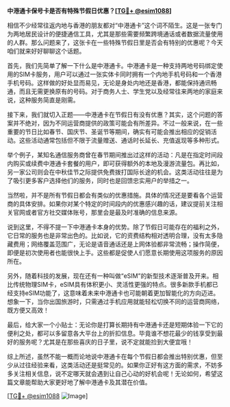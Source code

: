 **中港通卡保号卡是否有特殊节假日优惠？[[TG💪+ @esim1088](https://t.me/s/esim1088)]**

相信不少经常往返内地与香港的朋友都对“中港通卡”这个词不陌生。这是一张专门为两地居民设计的便捷通信工具，尤其是那些需要频繁跨境通话或者数据流量使用的人群。那么问题来了，这张卡在一些特殊节假日里是否会有特别的优惠呢？今天咱们就来好好聊聊这个话题。

首先，我们先简单了解一下什么是中港通卡。中港通卡是一种支持两地号码绑定使用的SIM卡服务，用户可以通过一张实体卡同时拥有一个内地手机号码和一个香港手机号码。这样做的好处显而易见，无论是身处内地还是香港，都能保持通讯畅通，而且无需更换原有的号码。对于商务人士、学生党以及经常往来两地的家庭来说，这种服务简直是刚需。

接下来，我们就切入正题——中港通卡在节假日有没有优惠？其实，这个问题的答案并不绝对，因为不同运营商提供的政策可能会有所差异。不过一般来说，在一些重要的节日比如春节、国庆节、圣诞节等期间，确实有可能会推出相应的促销活动。这些活动通常包括但不限于流量赠送、通话时长延长、充值返现等多种形式。

举个例子，某知名通信服务商曾在春节期间推出过这样的活动：凡是在指定时间段内购买或续费中港通卡套餐的用户，即可获得额外的本地及漫游流量包。再比如，另一家公司则会在中秋佳节之际提供免费拨打国际长途的机会。这类活动往往是为了吸引更多客户选择他们的服务，同时也是回馈忠实用户的举措之一。

当然啦，并不是所有节假日都会有类似的优惠措施。具体的情况还是要看各个运营商的具体安排。如果你对某个特定的时间段内的优惠感兴趣的话，建议提前关注相关官网或者官方社交媒体账号，那里会是最及时准确的信息来源。

说到这里，不得不提一下中港通卡本身的优势。除了节假日可能存在的福利之外，它日常的服务也是非常出色的。比如说，它的资费结构相对透明合理，没有太多隐藏费用；网络覆盖范围广，无论是语音通话还是上网体验都非常流畅；操作简便，即便是初次使用者也能很快上手。这些都是促使人们愿意长期使用这项服务的原因所在。

另外，随着科技的发展，现在还有一种叫做“eSIM”的新型技术逐渐普及开来。相比传统物理SIM卡，eSIM具有体积更小、灵活性更强的特点。很多新款手机都已经支持eSIM功能了，这意味着未来中港通卡也可能朝着更加智能化的方向迈进。想象一下，当你出国旅游时，只需通过手机应用就能轻松切换不同的运营商网络，既方便又高效！

最后，给大家一个小贴士：无论你是打算长期持有中港通卡还是短期体验一下它的便利之处，都可以多留意各大平台上的折扣信息。毕竟谁不想花最少的钱享受到最好的服务呢？尤其是在那些喜庆的日子里，说不定就能捡到大便宜哦！

综上所述，虽然不能一概而论地说中港通卡在每个节假日都会推出特别优惠，但至少从过往经验来看，这类活动还是挺常见的。如果你正好有这方面的需求，不妨多多关注相关信息，说不定哪天就会遇到让自己心动的好机会呢！无论如何，希望这篇文章能帮助大家更好地了解中港通卡及其潜在价值。

[[TG💪+ @esim1088](https://t.me/s/esim1088) ![Image](https://i.postimg.cc/4NQfJmqS/Snipaste-2025-05-13-00-14-12.png)]